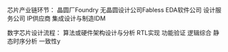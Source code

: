 芯片产业链环节：
晶圆厂Foundry
无晶圆设计公司Fabless
EDA软件公司
设计服务公司
IP供应商
集成设计与制造IDM


数字芯片设计流程：
算法或硬件架构设计与分析
RTL实现
功能验证
逻辑综合
静态时序分析
一致性y